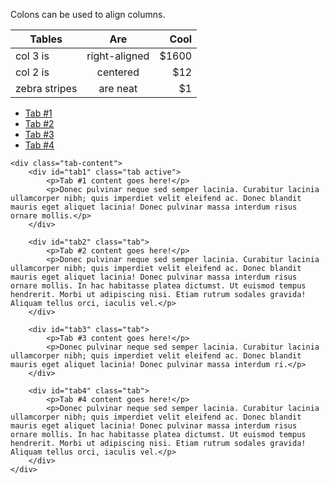Colons can be used to align columns.

| Tables        | Are           | Cool  |
| ------------- |:-------------:| -----:|
| col 3 is      | right-aligned | $1600 |
| col 2 is      | centered      |   $12 |
| zebra stripes | are neat      |    $1 |
<html>
<head>
<link rel="stylesheet" type="text/css" href="main.css"/>
</head>
<body>
<div class="tabs">
    <ul class="tab-links">
        <li class="active"><a href="#tab1">Tab #1</a></li>
        <li><a href="#tab2">Tab #2</a></li>
        <li><a href="#tab3">Tab #3</a></li>
        <li><a href="#tab4">Tab #4</a></li>
    </ul>
 
    <div class="tab-content">
        <div id="tab1" class="tab active">
            <p>Tab #1 content goes here!</p>
            <p>Donec pulvinar neque sed semper lacinia. Curabitur lacinia ullamcorper nibh; quis imperdiet velit eleifend ac. Donec blandit mauris eget aliquet lacinia! Donec pulvinar massa interdum risus ornare mollis.</p>
        </div>
 
        <div id="tab2" class="tab">
            <p>Tab #2 content goes here!</p>
            <p>Donec pulvinar neque sed semper lacinia. Curabitur lacinia ullamcorper nibh; quis imperdiet velit eleifend ac. Donec blandit mauris eget aliquet lacinia! Donec pulvinar massa interdum risus ornare mollis. In hac habitasse platea dictumst. Ut euismod tempus hendrerit. Morbi ut adipiscing nisi. Etiam rutrum sodales gravida! Aliquam tellus orci, iaculis vel.</p>
        </div>
 
        <div id="tab3" class="tab">
            <p>Tab #3 content goes here!</p>
            <p>Donec pulvinar neque sed semper lacinia. Curabitur lacinia ullamcorper nibh; quis imperdiet velit eleifend ac. Donec blandit mauris eget aliquet lacinia! Donec pulvinar massa interdum ri.</p>
        </div>
 
        <div id="tab4" class="tab">
            <p>Tab #4 content goes here!</p>
            <p>Donec pulvinar neque sed semper lacinia. Curabitur lacinia ullamcorper nibh; quis imperdiet velit eleifend ac. Donec blandit mauris eget aliquet lacinia! Donec pulvinar massa interdum risus ornare mollis. In hac habitasse platea dictumst. Ut euismod tempus hendrerit. Morbi ut adipiscing nisi. Etiam rutrum sodales gravida! Aliquam tellus orci, iaculis vel.</p>
        </div>
    </div>
</div>
</body>
</html>
